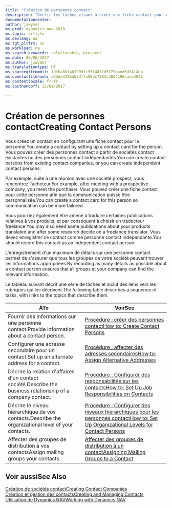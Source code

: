 ```yaml
---
title: "Création de personnes contact"
description: "Décrit les tâches visant à créer une fiche contact pour une personne, par exemple, un prospect ou un fournisseur, afin de définir les relations et personnaliser la communication."
documentationcenter: 
author: jswymer
ms.prod: dynamics-nav-2018
ms.topic: article
ms.devlang: na
ms.tgt_pltfrm: na
ms.workload: na
ms.search.keywords: relationship, prospect
ms.date: 06/06/2017
ms.author: jswymer
ms.translationtype: HT
ms.sourcegitcommit: 1dfba8b14019991c95f40ffd5f7fbaed5df414eb
ms.openlocfilehash: a6dde328bab2dffa98dc7383c40d4196cacb4045
ms.contentlocale: fr-fr
ms.lasthandoff: 12/01/2017

---
```

# <a name="creating-contact-persons"></a><span data-ttu-id="a05c3-103">Création de personnes contact</span><span class="sxs-lookup"><span data-stu-id="a05c3-103">Creating Contact Persons</span></span>
<span data-ttu-id="a05c3-104">Vous créez un contact en configurant une fiche contact pour la personne.</span><span class="sxs-lookup"><span data-stu-id="a05c3-104">You create a contact by setting up a contact card for the person.</span></span> <span data-ttu-id="a05c3-105">Vous pouvez créer des personnes contact à partir de sociétés contact existantes ou des personnes contact indépendantes.</span><span class="sxs-lookup"><span data-stu-id="a05c3-105">You can create contact persons from existing contact companies, or you can create independent contact persons.</span></span>

<span data-ttu-id="a05c3-106">Par exemple, suite à une réunion avec une société prospect, vous rencontrez l'acheteur.</span><span class="sxs-lookup"><span data-stu-id="a05c3-106">For example, after meeting with a prospective company, you meet the purchaser.</span></span> <span data-ttu-id="a05c3-107">Vous pouvez créer une fiche contact pour cette personne afin que la communication puisse être personnalisée.</span><span class="sxs-lookup"><span data-stu-id="a05c3-107">You can create a contact card for this person so communication can be more tailored.</span></span>

<span data-ttu-id="a05c3-108">Vous pourriez également être amené à traduire certaines publications relatives à vos produits, et par conséquent à choisir un traducteur freelance.</span><span class="sxs-lookup"><span data-stu-id="a05c3-108">You may also need some publications about your products translated and after some research decide on a freelance translator.</span></span> <span data-ttu-id="a05c3-109">Vous devez enregistrer ce contact comme personne contact indépendante.</span><span class="sxs-lookup"><span data-stu-id="a05c3-109">You should record this contact as an independent contact person.</span></span>

<span data-ttu-id="a05c3-110">L'enregistrement d'un maximum de détails sur une personne contact permet de s'assurer que tous les groupes de votre société peuvent trouver les informations appropriées.</span><span class="sxs-lookup"><span data-stu-id="a05c3-110">By recording as many details as possible about a contact person ensures that all groups at your company can find the relevant information.</span></span>

<span data-ttu-id="a05c3-111">Le tableau suivant décrit une série de tâches et inclut des liens vers les rubriques qui les décrivent.</span><span class="sxs-lookup"><span data-stu-id="a05c3-111">The following table describes a sequence of tasks, with links to the topics that describe them.</span></span> 

| <span data-ttu-id="a05c3-112">À</span><span class="sxs-lookup"><span data-stu-id="a05c3-112">To</span></span> | <span data-ttu-id="a05c3-113">Voir</span><span class="sxs-lookup"><span data-stu-id="a05c3-113">See</span></span> |
| --- | --- |
| <span data-ttu-id="a05c3-114">Fournir des informations sur une personne contact.</span><span class="sxs-lookup"><span data-stu-id="a05c3-114">Provide information about a contact person.</span></span> |[<span data-ttu-id="a05c3-115">Procédure : créer des personnes contact</span><span class="sxs-lookup"><span data-stu-id="a05c3-115">How to: Create Contact Persons</span></span>](marketing-how-create-contact-persons.md) |
| <span data-ttu-id="a05c3-116">Configurer une adresse secondaire pour un contact.</span><span class="sxs-lookup"><span data-stu-id="a05c3-116">Set up an alternate address for a contact.</span></span> |[<span data-ttu-id="a05c3-117">Procédure : affecter des adresses secondaires</span><span class="sxs-lookup"><span data-stu-id="a05c3-117">How to: Assign Alternative Addresses</span></span>](marketing-how-assign-alternate-address.md) |
| <span data-ttu-id="a05c3-118">Décrire la relation d'affaires d'un contact société.</span><span class="sxs-lookup"><span data-stu-id="a05c3-118">Describe the business relationship of a company contact.</span></span> |[<span data-ttu-id="a05c3-119">Procédure : Configurer des responsabilités sur les contacts</span><span class="sxs-lookup"><span data-stu-id="a05c3-119">How to: Set Up Job Responsibilities on Contacts</span></span>](marketing-job-responsibilities.md) |
| <span data-ttu-id="a05c3-120">Décrire le niveau hiérarchique de vos contacts.</span><span class="sxs-lookup"><span data-stu-id="a05c3-120">Describe the organizational level of your contacts.</span></span> |[<span data-ttu-id="a05c3-121">Procédure : Configurer des niveaux hiérarchiques pour les personnes contact</span><span class="sxs-lookup"><span data-stu-id="a05c3-121">How to: Set Up Organizational Levels for Contact Persons</span></span>](marketing-organizational-levels.md) |
| <span data-ttu-id="a05c3-122">Affecter des groupes de distribution à vos contacts</span><span class="sxs-lookup"><span data-stu-id="a05c3-122">Assign mailing groups your contacts</span></span> |[<span data-ttu-id="a05c3-123">Affecter des groupes de distribution à un contact</span><span class="sxs-lookup"><span data-stu-id="a05c3-123">Assigning Mailing Groups to a Contact</span></span>](marketing-mailing-groups.md) |

## <a name="see-also"></a><span data-ttu-id="a05c3-124">Voir aussi</span><span class="sxs-lookup"><span data-stu-id="a05c3-124">See Also</span></span>
[<span data-ttu-id="a05c3-125">Création de sociétés contact</span><span class="sxs-lookup"><span data-stu-id="a05c3-125">Creating Contact Companies</span></span>](marketing-create-contact-companies.md)  
[<span data-ttu-id="a05c3-126">Création et gestion des contacts</span><span class="sxs-lookup"><span data-stu-id="a05c3-126">Creating and Managing Contacts</span></span>]()  
[<span data-ttu-id="a05c3-127">Utilisation de Dynamics NAV</span><span class="sxs-lookup"><span data-stu-id="a05c3-127">Working with Dynamics NAV</span></span>](ui-work-product.md)

